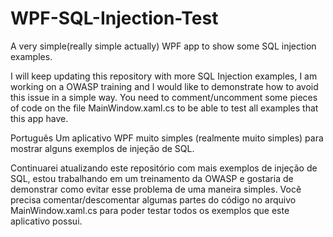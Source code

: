 # WPF-SQL-Injection-Test
A very simple(really simple actually) WPF app to show some SQL injection examples.

I will keep updating this repository with more SQL Injection examples, I am working on a OWASP training and I would like to demonstrate how to avoid this issue in a simple way.
You need to comment/uncomment some pieces of code on the file MainWindow.xaml.cs to be able to test all examples that this app have.

Português
Um aplicativo WPF muito simples (realmente muito simples) para mostrar alguns exemplos de injeção de SQL.

Continuarei atualizando este repositório com mais exemplos de injeção de SQL, estou trabalhando em um treinamento da OWASP e gostaria de demonstrar como evitar esse problema de uma maneira simples.
Você precisa comentar/descomentar algumas partes do código no arquivo MainWindow.xaml.cs para poder testar todos os exemplos que este aplicativo possui.
